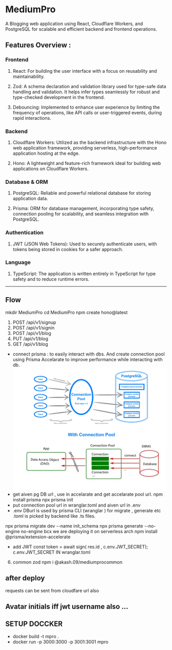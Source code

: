 # MediumPro
A Blogging web application using React, Cloudflare Workers, and PostgreSQL for scalable and efficient backend and frontend operations.

## Features Overview : 
###  Frontend

1. React: For building the user interface with a focus on reusability and maintainability.

2. Zod: A schema declaration and validation library used for type-safe data handling and validation. It helps infer types seamlessly for robust and type-checked development in the frontend.

3. Debouncing: Implemented to enhance user experience by limiting the frequency of operations, like API calls or user-triggered events, during rapid interactions.

### Backend

1. Cloudflare Workers: Utilized as the backend infrastructure with the Hono web application framework, providing serverless, high-performance application hosting at the edge.

2. Hono: A lightweight and feature-rich framework ideal for building web applications on Cloudflare Workers.

### Database & ORM

1. PostgreSQL: Reliable and powerful relational database for storing application data.

2. Prisma: ORM for database management, incorporating type safety, connection pooling for scalability, and seamless integration with PostgreSQL.

### Authentication

1. JWT (JSON Web Tokens): Used to securely authenticate users, with tokens being stored in cookies for a safer approach.

###  Language
1.  TypeScript: The application is written entirely in TypeScript for type safety and to reduce runtime errors.


---


## Flow
mkdir MediumPro
cd MediumPro
npm create hono@latest
<!-- wrangler dev ./backend/src/index.ts -->
<!-- cd backend 
npm run dev -->
1. POST /api/v1/signup
2. POST /api/v1/signin
3. POST /api/v1/blog
4. PUT /api/v1/blog
5. GET /api/v1/blog
- connect prisma : to easily interact with dbs.
And create connection pool using Prisma Accelarate to improve performance while interacting with db.
![alt text](image.png)
- get aiven pg DB url , use in accelarate and get accelarate pool url.
npm install prisma 
npx prisma init
- put connection pool url in wranglar.toml and aiven url in .env
- .env DBurl is used by prisma CLI (wranglar ) for migrate , generate etc
.toml is picked by backend like .ts files.

npx prisma migrate dev --name init_schema
npx prisma generate --no-engine
no-engine bcx we are deploying it on serverless arch
npm install @prisma/extension-accelerate

- add JWT 
  const token = await sign( res.id , c.env.JWT_SECRET);
c.env.JWT_SECRET IN wranglar.toml
6. common zod 
npm i @akash.09/mediumprocommon

## after deploy 
requests can be sent from cloudfare url also


## Avatar initials iff jwt username also ...


## SETUP DOCCKER 
- docker build -t mpro .
- docker run -p 3000:3000 -p 3001:3001 mpro